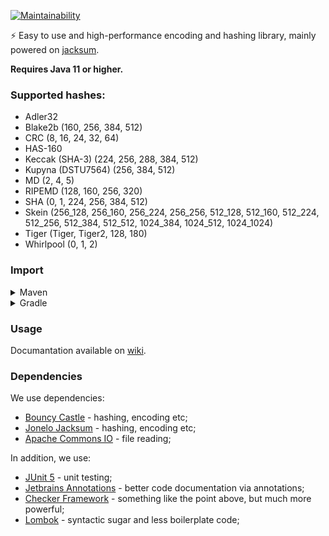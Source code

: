 [![Maintainability](https://api.codeclimate.com/v1/badges/440f3b75ec8f41c25ea8/maintainability)](https://codeclimate.com/github/BlackBaroness/cryptography/maintainability)

⚡ Easy to use and high-performance encoding and hashing library,
mainly powered on [jacksum](https://github.com/jonelo/jacksum).

**Requires Java 11 or higher.**

### Supported hashes:

- Adler32
- Blake2b (160, 256, 384, 512)
- CRC (8, 16, 24, 32, 64)
- HAS-160
- Keccak (SHA-3) (224, 256, 288, 384, 512)
- Kupyna (DSTU7564) (256, 384, 512)
- MD (2, 4, 5)
- RIPEMD (128, 160, 256, 320)
- SHA (0, 1, 224, 256, 384, 512)
- Skein (256_128, 256_160, 256_224, 256_256, 512_128, 512_160, 512_224, 512_256, 512_384, 512_512, 1024_384, 1024_512,
  1024_1024)
- Tiger (Tiger, Tiger2, 128, 180)
- Whirlpool (0, 1, 2)

### Import

<details>
  <summary>Maven</summary>

Add this to your `pom.xml`:

```xml

<repository>
    <id>jitpack.io</id>
    <url>https://jitpack.io</url>
</repository>
```

```xml

<dependency>
    <groupId>com.github.BlackBaroness</groupId>
    <artifactId>cryptography</artifactId>
    <version>master-SNAPSHOT</version>
</dependency>
```

</details>

<details>
  <summary>Gradle</summary>

Add this to your `build.gradle`:

```gradle
allprojects {
    repositories {
        ...
        maven { url 'https://jitpack.io' }
    }
}
```

```gradle
dependencies {
    implementation 'com.github.BlackBaroness:cryptography:master-SNAPSHOT'
}
```

</details>

### Usage

Documantation available on [wiki](https://github.com/BlackBaroness/cryptography/wiki).

### Dependencies

We use dependencies:

- [Bouncy Castle](https://www.bouncycastle.org/) - hashing, encoding etc;
- [Jonelo Jacksum](https://github.com/jonelo/jacksum) - hashing, encoding etc;
- [Apache Commons IO](https://commons.apache.org/proper/commons-io/) - file reading;

In addition, we use:

- [JUnit 5](https://junit.org/junit5/) - unit testing;
- [Jetbrains Annotations](https://www.jetbrains.com/help/idea/annotating-source-code.html) - better code
  documentation via annotations;
- [Checker Framework](https://checkerframework.org/) - something like the point above, but much more powerful;
- [Lombok](https://projectlombok.org/) - syntactic sugar and less boilerplate code; 